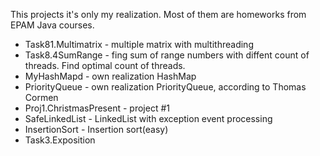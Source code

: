 This projects it's only my realization. Most of them are homeworks from EPAM Java courses.<br>
<ul>
<li>Task81.Multimatrix - multiple matrix with multithreading</li>
<li>Task8.4SumRange - fing sum of range numbers with diffent count of threads. Find optimal count of threads.</li>
<li>MyHashMapd - own realization HashMap </li>
<li>PriorityQueue - own realization PriorityQueue, according to Thomas Cormen</li>
<li>Proj1.ChristmasPresent - project #1</li>
<li>SafeLinkedList - LinkedList with exception event processing</li>
<li>InsertionSort - Insertion sort(easy)</li>
<li>Task3.Exposition</li>
</ul>
